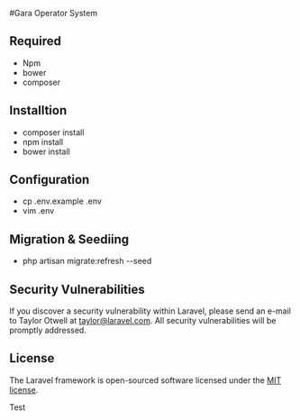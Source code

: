 #Gara Operator System

## Required
 - Npm
 - bower
 - composer

## Installtion
 - composer install
 - npm install
 - bower install

## Configuration

  - cp .env.example .env
  - vim .env

## Migration & Seediing
 - php artisan migrate:refresh --seed

## Security Vulnerabilities

If you discover a security vulnerability within Laravel, please send an e-mail to Taylor Otwell at taylor@laravel.com. All security vulnerabilities will be promptly addressed.

## License

The Laravel framework is open-sourced software licensed under the [MIT license](http://opensource.org/licenses/MIT).

Test

